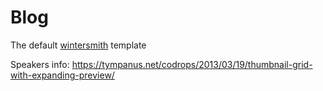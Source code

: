 
# Blog

The default [wintersmith](https://github.com/jnordberg/wintersmith) template

Speakers info: https://tympanus.net/codrops/2013/03/19/thumbnail-grid-with-expanding-preview/
